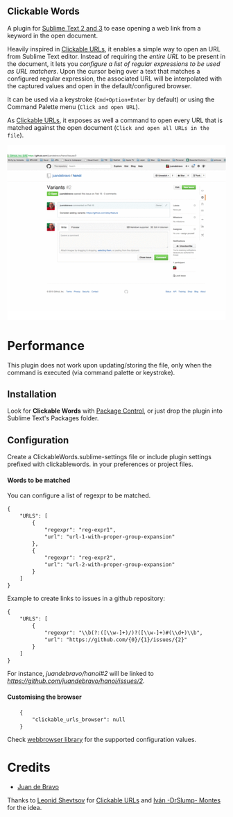 ## Clickable Words

A plugin for [Sublime Text 2 and 3](http://sublimetext.com) to ease opening a web link from a keyword in the open document.

Heavily inspired in [Clickable URLs](https://www.github.com/leonid-shevtsov/ClickableUrls_SublimeText2), it enables a simple way to open an URL from Sublime Text editor. Instead of requiring the *entire URL* to be present in the document, it lets you *configure a list of regular expressions to be used as URL matchers*. Upon the cursor being over a text that matches a configured regular expression, the associated URL will be interpolated with the captured values and open in the default/configured browser.

It can be used via a keystroke (`Cmd+Option+Enter` by default) or using the Command Palette menu (`Click and open URL`).

As [Clickable URLs](https://www.github.com/leonid-shevtsov/ClickableUrls_SublimeText2), it exposes as well a command to open every URL that is matched against the open document (`Click and open all URLs in the file`).


![gif](demo.gif)

# Performance

This plugin does not work upon updating/storing the file, only when the command is executed (via command palette or keystroke).

## Installation

Look for **Clickable Words** with [Package Control](http://wbond.net/sublime_packages/package_control), or just drop the plugin into Sublime Text's Packages folder.

## Configuration

Create a ClickableWords.sublime-settings file or include plugin settings prefixed with clickablewords. in your preferences or project files.

#### Words to be matched

You can configure a list of regexpr to be matched.

```
{
    "URLS": [
        {
            "regexpr": "reg-expr1",
            "url": "url-1-with-proper-group-expansion"
        },
        {
            "regexpr": "reg-expr2",
            "url": "url-2-with-proper-group-expansion"
        }
    ]
}

```

Example to create links to issues in a github repository:

```
{
    "URLS": [
        {
            "regexpr": "\\b(?:([\\w-]+)/)?([\\w-]+)#(\\d+)\\b",
            "url": "https://github.com/{0}/{1}/issues/{2}"
        }
    ]
}

```

For instance, *juandebravo/hanoi#2* will be linked to *https://github.com/juandebravo/hanoi/issues/2*.

#### Customising the browser

```
    {
        "clickable_urls_browser": null
    }
```

Check [webbrowser library](https://docs.python.org/2/library/webbrowser.html#webbrowser.register) for the supported configuration values.

# Credits

- [Juan de Bravo](https://github.com/juandebravo)

Thanks to [Leonid Shevtsov](http://leonid.shevtsov.me) for [Clickable URLs](https://www.github.com/leonid-shevtsov/ClickableUrls_SublimeText2) and [Iván -DrSlump- Montes](https://github.com/drslump) for the idea.
